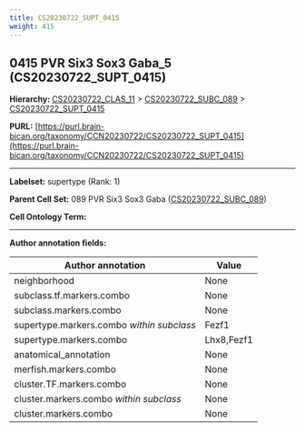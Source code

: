 ```yaml
---
title: CS20230722_SUPT_0415
weight: 415
---
```

## 0415 PVR Six3 Sox3 Gaba_5 (CS20230722_SUPT_0415)
<b>Hierarchy: </b>
[CS20230722_CLAS_11](../CS20230722_CLAS_11) >
[CS20230722_SUBC_089](../CS20230722_SUBC_089) >
[CS20230722_SUPT_0415](../CS20230722_SUPT_0415)

**PURL:** [https://purl.brain-bican.org/taxonomy/CCN20230722/CS20230722_SUPT_0415](https://purl.brain-bican.org/taxonomy/CCN20230722/CS20230722_SUPT_0415)

---


**Labelset:** supertype (Rank: 1)

**Parent Cell Set:** 089 PVR Six3 Sox3 Gaba ([CS20230722_SUBC_089](../CS20230722_SUBC_089))



**Cell Ontology Term:** 

[MARKER GENES.]: #


---

[TRANSFERRED ANNOTATIONS.]: #


[AUTHOR ANNOTATION FIELDS.]: #


**Author annotation fields:**

| Author annotation | Value |
|-------------------|-------|
|neighborhood|None|
|subclass.tf.markers.combo|None|
|subclass.markers.combo|None|
|supertype.markers.combo _within subclass_|Fezf1|
|supertype.markers.combo|Lhx8,Fezf1|
|anatomical_annotation|None|
|merfish.markers.combo|None|
|cluster.TF.markers.combo|None|
|cluster.markers.combo _within subclass_|None|
|cluster.markers.combo|None|
